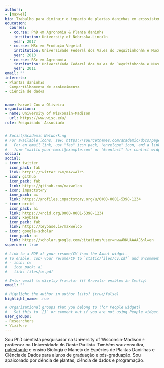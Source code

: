 ```yaml
---
authors:
- [maxwel]
bio: Trabalho para diminuir o impacto de plantas daninhas em ecossistemas. Sou professor, cientista de plantas daninhas e um entusiasta cientista de dados.
education:
  courses:
  - course: PhD em Agronomia & Planta daninha
    institution: University of Nebraska-Lincoln
    year: 2017
  - course: MSc em Produção Vegetal
    institution: Universidade Federal dos Vales do Jequitinhonha e Mucuri
    year: 2013
  - course: BSc em Agronomia
    institution: Universidade Federal dos Vales do Jequitinhonha e Mucuri
    year: 2011
email: ""
interests:
- Plantas daninhas
- Compartilhamento de conhecimento
- Ciência de dados


name: Maxwel Coura Oliveira
organizations:
- name: University of Wisconsin-Madison
  url: https://www.wisc.edu/
role: Pesquisador Associado


# Social/Academic Networking
# For available icons, see: https://sourcethemes.com/academic/docs/page-builder/#icons
#   For an email link, use "fas" icon pack, "envelope" icon, and a link in the
#   form "mailto:your-email@example.com" or "#contact" for contact widget.
social:
social:
- icon: twitter
  icon_pack: fab
  link: https://twitter.com/maxwelco
- icon: github
  icon_pack: fab
  link: https://github.com/maxwelco
- icon: impactstory
  icon_pack: ai
  link: https://profiles.impactstory.org/u/0000-0001-5398-1234
- icon: orcid
  icon_pack: ai
  link: https://orcid.org/0000-0001-5398-1234
- icon: keybase
  icon_pack: fab
  link: https://keybase.io/maxwelco
- icon: google-scholar
  icon_pack: ai
  link: https://scholar.google.com/citations?user=nwwARKUAAAAJ&hl=en
superuser: true

# Link to a PDF of your resume/CV from the About widget.
# To enable, copy your resume/CV to `static/files/cv.pdf` and uncomment the lines below.
# - icon: cv
#   icon_pack: ai
#   link: files/cv.pdf

# Enter email to display Gravatar (if Gravatar enabled in Config)
email: ""

# Highlight the author in author lists? (true/false)
highlight_name: true

# Organizational groups that you belong to (for People widget)
#   Set this to `[]` or comment out if you are not using People widget.
user_groups:
- Researchers
- Visitors
---
```


Sou PhD cientista pesquisador na University of Wisconsin-Madison e professor na Universidade do Oeste Paulista. Também sou consultor, [palestrante](/talks) e ensino Biologia e Manejo de Espécies de Plantas Daninhas e Ciência de Dados para alunos de graduação e pós-graduação. Sou apaixonado por ciência de plantas, ciência de dados e programação.

